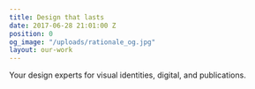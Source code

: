 ```yaml
---
title: Design that lasts
date: 2017-06-28 21:01:00 Z
position: 0
og_image: "/uploads/rationale_og.jpg"
layout: our-work
---
```


Your design experts for visual identities, digital, and publications.